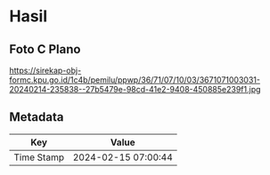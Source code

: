 # Hasil

## Foto C Plano

https://sirekap-obj-formc.kpu.go.id/1c4b/pemilu/ppwp/36/71/07/10/03/3671071003031-20240214-235838--27b5479e-98cd-41e2-9408-450885e239f1.jpg


## Metadata

| Key        | Value               |
| ---------- | ------------------- |
| Time Stamp | 2024-02-15 07:00:44 |



